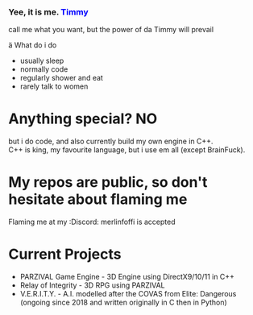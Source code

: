 ### Yee, it is me. <span style="color: blue"> Timmy </span>

  call me what you want, but the power of da Timmy will prevail

ä What do i do
- usually sleep
- normally code
- regularly shower and eat
- rarely talk to women

# Anything special? NO

  but i do code, and also currently build my own engine in C++. <br>
  C++ is king, my favourite language, but i use em all (except BrainFuck). <br>

# My repos are public, so don't hesitate about flaming me
Flaming me at my :Discord: merlinfoffi is accepted
# Current Projects

  - PARZIVAL Game Engine - 3D Engine using DirectX9/10/11 in C++
  - Relay of Integrity - 3D RPG using PARZIVAL
  - V.E.R.I.T.Y. - A.I. modelled after the COVAS from Elite: Dangerous (ongoing since 2018 and written originally in C then in Python)
